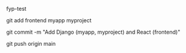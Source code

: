 ﻿ fyp-test


git add frontend myapp myproject

git commit -m "Add Django (myapp, myproject) and React (frontend)"

git push origin main
